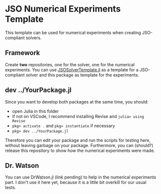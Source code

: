 # JSO Numerical Experiments Template

This template can be used for numerical experiments when creating JSO-compliant solvers.

## Framework

Create **two** repositories, one for the solver, one for the numerical experiments.
You can use [JSOSolverTemplate.jl](https://github.com/abelsiqueira/JSOSolverTemplate.jl) as a template for a JSO-compliant solver and this package as template for the experiments.

## dev ../YourPackage.jl

Since you want to develop both packages at the same time, you should:

- open Julia in this folder
- If not on VSCode, I recommend installing Revise and `julia> using Revise`
- `pkg> activate .` and `pkg> instantiate` if necessary
- `pkg> dev ../YourPackage.jl`

Therefore you can edit your package and run the scripts for testing here, without leaving garbage on your package.
Furthermore, you can (should?) release this repository to show how the numerical experiments were made.

## Dr. Watson

You can use DrWatson.jl (link pending) to help in the numerical experiments part.
I don't use it here yet, because it is a little bit overkill for our usual tests.